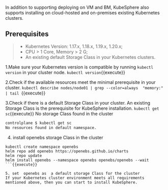 In addition to supporting deploying on VM and BM, KubeSphere also supports installing on cloud-hosted and on-premises existing Kubernetes clusters.

## Prerequisites

> - Kubernetes Version: 1.17.x, 1.18.x, 1.19.x, 1.20.x;
> - CPU > 1 Core, Memory > 2 G;
> - An existing default Storage Class in your Kubernetes clusters.

1.Make sure your Kubernetes version is compatible by running `kubectl version` in your cluster node.
`kubectl version`{{execute}}

2.Check if the available resources meet the minimal prerequisite in your cluster.
`kubectl describe nodes/node01 | grep --color=always  "memory:" | tail `{{execute}}

3.Check if there is a default Storage Class in your cluster. An existing Storage Class is the prerequisite for KubeSphere installation. 
`kubectl get sc`{{execute}}
No storage Class found in the cluster
```bash
controlplane $ kubectl get sc 
No resources found in default namespace.
```

4. install openebs storage Class in the cluster  
```
kubectl create namespace openebs
helm repo add openebs https://openebs.github.io/charts
helm repo update
helm install openebs --namespace openebs openebs/openebs --wait 
```{{execute}}

5. set  openebs as  a default storage Class for the cluster 
If your Kubernetes cluster environment meets all requirements mentioned above, then you can start to install KubeSphere.
